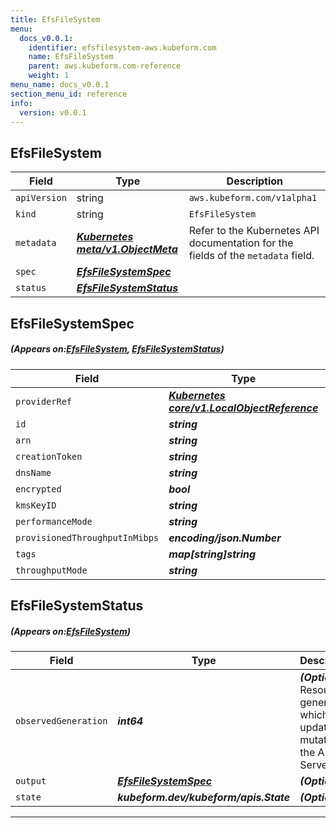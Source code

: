 ```yaml
---
title: EfsFileSystem
menu:
  docs_v0.0.1:
    identifier: efsfilesystem-aws.kubeform.com
    name: EfsFileSystem
    parent: aws.kubeform.com-reference
    weight: 1
menu_name: docs_v0.0.1
section_menu_id: reference
info:
  version: v0.0.1
---
```


## EfsFileSystem
| Field | Type | Description |
| ------ | ----- | ----------- |
| `apiVersion` | string | `aws.kubeform.com/v1alpha1` |
|    `kind` | string | `EfsFileSystem` |
| `metadata` | ***[Kubernetes meta/v1.ObjectMeta](https://kubernetes.io/docs/reference/generated/kubernetes-api/v1.13/#objectmeta-v1-meta)***|Refer to the Kubernetes API documentation for the fields of the `metadata` field.|
| `spec` | ***[EfsFileSystemSpec](#EfsFileSystemSpec)***||
| `status` | ***[EfsFileSystemStatus](#EfsFileSystemStatus)***||
## EfsFileSystemSpec
##### (Appears on:[EfsFileSystem](#EfsFileSystem), [EfsFileSystemStatus](#EfsFileSystemStatus))
| Field | Type | Description |
| ------ | ----- | ----------- |
| `providerRef` | ***[Kubernetes core/v1.LocalObjectReference](https://kubernetes.io/docs/reference/generated/kubernetes-api/v1.13/#localobjectreference-v1-core)***||
| `id` | ***string***||
| `arn` | ***string***| ***(Optional)*** |
| `creationToken` | ***string***| ***(Optional)*** |
| `dnsName` | ***string***| ***(Optional)*** |
| `encrypted` | ***bool***| ***(Optional)*** |
| `kmsKeyID` | ***string***| ***(Optional)*** |
| `performanceMode` | ***string***| ***(Optional)*** |
| `provisionedThroughputInMibps` | ***encoding/json.Number***| ***(Optional)*** |
| `tags` | ***map[string]string***| ***(Optional)*** |
| `throughputMode` | ***string***| ***(Optional)*** |
## EfsFileSystemStatus
##### (Appears on:[EfsFileSystem](#EfsFileSystem))
| Field | Type | Description |
| ------ | ----- | ----------- |
| `observedGeneration` | ***int64***| ***(Optional)*** Resource generation, which is updated on mutation by the API Server.|
| `output` | ***[EfsFileSystemSpec](#EfsFileSystemSpec)***| ***(Optional)*** |
| `state` | ***kubeform.dev/kubeform/apis.State***| ***(Optional)*** |
---
